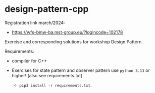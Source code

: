 # design-pattern-cpp

Registration link march/2024:

- https://wfs-bmw-ba.mst-group.eu/?logincode=102178

Exercise and corresponding solutions for workshop Design Pattern.

Requirements:

- compiler for C++ 

- Exercises for state pattern and observer pattern use `python 3.11` or higher! (also see requirements.txt)

	- `pip3 install -r requirements.txt`.